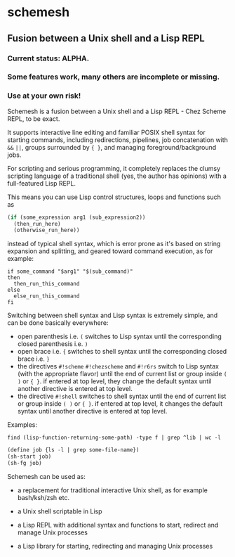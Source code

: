 # schemesh
## Fusion between a Unix shell and a Lisp REPL

### Current status: ALPHA.
### Some features work, many others are incomplete or missing.
### Use at your own risk!

Schemesh is a fusion between a Unix shell and a Lisp REPL - Chez Scheme REPL, to be exact.

It supports interactive line editing and familiar POSIX shell syntax for starting commands,
including redirections, pipelines, job concatenation with `&&` `||`, groups surrounded by `{ }`,
and managing foreground/background jobs.

For scripting and serious programming, it completely replaces the clumsy scripting language
of a traditional shell (yes, the author has opinions) with a full-featured Lisp REPL.

This means you can use Lisp control structures, loops and functions such as
```lisp
(if (some_expression arg1 (sub_expression2))
  (then_run_here)
  (otherwise_run_here))
```
instead of typical shell syntax, which is error prone as it's based on string expansion and splitting,
and geared toward command execution, as for example:
```shell
if some_command "$arg1" "$(sub_command)"
then
  then_run_this_command
else
  else_run_this_command
fi
```

Switching between shell syntax and Lisp syntax is extremely simple, and can be done basically everywhere:
* open parenthesis i.e. `(` switches to Lisp syntax until the corresponding closed parenthesis i.e. `)`
* open brace i.e. `{` switches to shell syntax until the corresponding closed brace i.e. `}`
* the directives `#!scheme` `#!chezscheme` and `#!r6rs` switch to Lisp syntax (with the appropriate flavor)
  until the end of current list or group inside `( )` or `{ }`.
  if entered at top level, they change the default syntax until another directive is entered at top level.
* the directive `#!shell` switches to shell syntax until the end of current list or group inside `( )` or `{ }`.
  if entered at top level, it changes the default syntax until another directive is entered at top level.

Examples:

```shell
find (lisp-function-returning-some-path) -type f | grep ^lib | wc -l
```

```lisp
(define job {ls -l | grep some-file-name})
(sh-start job)
(sh-fg job)
```

Schemesh can be used as:
* a replacement for traditional interactive Unix shell, as for example bash/ksh/zsh etc.

* a Unix shell scriptable in Lisp

* a Lisp REPL with additional syntax and functions to start, redirect and manage Unix processes

* a Lisp library for starting, redirecting and managing Unix processes
